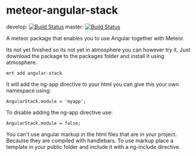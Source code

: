 meteor-angular-stack
====================
develop: [![Build Status](https://travis-ci.org/bramtervoort/meteor-angular-stack.png?branch=develop)](https://travis-ci.org/bramtervoort/meteor-angular-stack)
master: [![Build Status](https://travis-ci.org/bramtervoort/meteor-angular-stack.png?branch=master)](https://travis-ci.org/bramtervoort/meteor-angular-stack)

A meteor package that enables you to use Angular together with Meteor.

Its not yet finished so its not yet in atmosphere you can however try it.
Just download the package to the packages folder and install it using atmosphere.
```
mrt add angular-stack
```

It will add the ng-app directive to your html you can give this your own namespace using:
```
AngularStack.module = 'myapp';
```
To disable adding the ng-app directive use:
```
AngularStack.module = false;
```

You can't use angular markup in the html files that are in your project.  Becaulse they are
compiled with handlebars. To use markup place a template in your public folder and include it
with a ng-include directive. 

